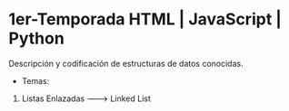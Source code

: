 # 1er-Temporada HTML | JavaScript | Python 
Descripción y codificación de estructuras de datos conocidas.
* Temas:
1. Listas Enlazadas ---> Linked List
